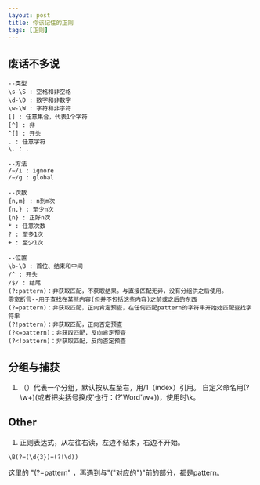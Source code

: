 ```yaml
---
layout: post
title: 你该记住的正则
tags: [正则]
---
```

## 废话不多说 ##
```
--类型
\s-\S : 空格和非空格
\d-\D : 数字和非数字
\w-\W : 字符和非字符
[] : 任意集合，代表1个字符
[^] : 非
^[] : 开头
. : 任意字符
\. : .

--方法
/~/i : ignore
/~/g : global

--次数
{n,m} : n到m次
{n,} : 至少n次
{n} : 正好n次
* : 任意次数
? : 至多1次
+ : 至少1次

--位置
\b-\B : 首位、结束和中间
/^ : 开头
/$/ : 结尾
(?:pattern)：非获取匹配，不获取结果。与直接匹配无异，没有分组供之后使用。
零宽断言--用于查找在某些内容(但并不包括这些内容)之前或之后的东西
(?=pattern)：非获取匹配，正向肯定预查，在任何匹配pattern的字符串开始处匹配查找字符串
(?!pattern)：非获取匹配，正向否定预查
(?<=pattern)：非获取匹配，反向肯定预查
(?<!pattern)：非获取匹配，反向否定预查
```

## 分组与捕获 ##
1. （）代表一个分组，默认按从左至右，用/1（index）引用。
    自定义命名用(?<Word>\w+)(或者把尖括号换成'也行：(?'Word'\w+))，使用时\k<Word>。

## Other ##
1. 正则表达式，从左往右读，左边不结束，右边不开始。
```
\B(?=(\d{3})+(?!\d))
```
这里的 "(?=pattern" ，再遇到与"("对应的")"前的部分，都是pattern。

